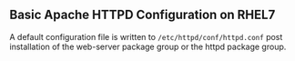 ## Basic Apache HTTPD Configuration on RHEL7
A default configuration file is written to ``` /etc/httpd/conf/httpd.conf ``` post installation of the web-server package group or the httpd package group.